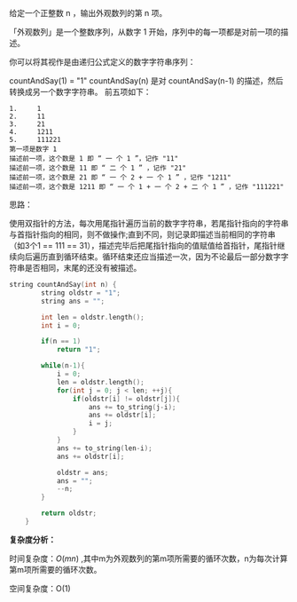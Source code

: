 给定一个正整数 n ，输出外观数列的第 n 项。

「外观数列」是一个整数序列，从数字 1 开始，序列中的每一项都是对前一项的描述。

你可以将其视作是由递归公式定义的数字字符串序列：

countAndSay(1) = "1"
countAndSay(n) 是对 countAndSay(n-1) 的描述，然后转换成另一个数字字符串。
前五项如下：

```
1.     1
2.     11
3.     21
4.     1211
5.     111221
第一项是数字 1 
描述前一项，这个数是 1 即 “ 一 个 1 ”，记作 "11"
描述前一项，这个数是 11 即 “ 二 个 1 ” ，记作 "21"
描述前一项，这个数是 21 即 “ 一 个 2 + 一 个 1 ” ，记作 "1211"
描述前一项，这个数是 1211 即 “ 一 个 1 + 一 个 2 + 二 个 1 ” ，记作 "111221"
```

思路：

​	使用双指针的方法，每次用尾指针遍历当前的数字字符串，若尾指针指向的字符串与首指针指向的相同，则不做操作;直到不同，则记录即描述当前相同的字符串（如3个1  == 111 == 31），描述完毕后把尾指针指向的值赋值给首指针，尾指针继续向后遍历直到循环结束。循环结束还应当描述一次，因为不论最后一部分数字字符串是否相同，末尾的还没有被描述。

```c++
string countAndSay(int n) {
        string oldstr = "1";
        string ans = "";

        int len = oldstr.length();
        int i = 0;

        if(n == 1)
            return "1";

        while(n-1){
            i = 0;
            len = oldstr.length();
            for(int j = 0; j < len; ++j){
                if(oldstr[i] != oldstr[j]){
                    ans += to_string(j-i);
                    ans += oldstr[i];
                    i = j;
                }
            }
            ans += to_string(len-i);
            ans += oldstr[i];

            oldstr = ans;
            ans = "";
            --n;
        }

        return oldstr;
    }

```

**复杂度分析：**

时间复杂度：$O(mn)$ ,其中m为外观数列的第m项所需要的循环次数，n为每次计算第m项所需要的循环次数。

空间复杂度：O(1)